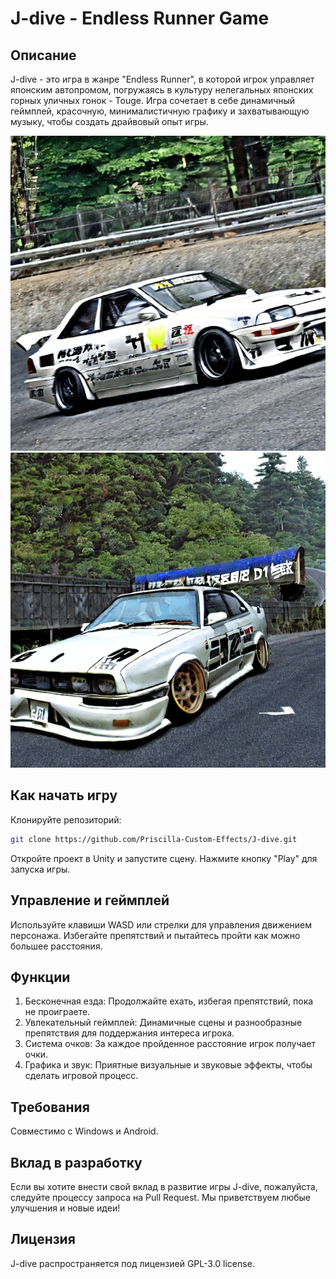 # J-dive - Endless Runner Game

## Описание

J-dive - это игра в жанре "Endless Runner", в которой игрок управляет японским автопромом, погружаясь в культуру нелегальных японских горных уличных гонок - Touge. Игра сочетает в себе динамичный геймплей, красочную, минималистичную графику и захватывающую музыку, чтобы создать драйвовый опыт игры.

![1](pics/1.jpg)
![2](pics/2.jpg)

## Как начать игру

Клонируйте репозиторий:

```bash
git clone https://github.com/Priscilla-Custom-Effects/J-dive.git
```

Откройте проект в Unity и запустите сцену.
Нажмите кнопку "Play" для запуска игры.

## Управление и геймплей

Используйте клавиши WASD или стрелки для управления движением персонажа.
Избегайте препятствий и пытайтесь пройти как можно большее расстояния.

## Функции

1. Бесконечная езда: Продолжайте ехать, избегая препятствий, пока не проиграете.
2. Увлекательный геймплей: Динамичные сцены и разнообразные препятствия для поддержания интереса игрока.
3. Система очков: За каждое пройденное расстояние игрок получает очки.
4. Графика и звук: Приятные визуальные и звуковые эффекты, чтобы сделать игровой процесс.

## Требования

Совместимо с Windows и Android.

## Вклад в разработку

Если вы хотите внести свой вклад в развитие игры J-dive, пожалуйста, следуйте процессу запроса на Pull Request. Мы приветствуем любые улучшения и новые идеи!

## Лицензия

J-dive распространяется под лицензией GPL-3.0 license.
